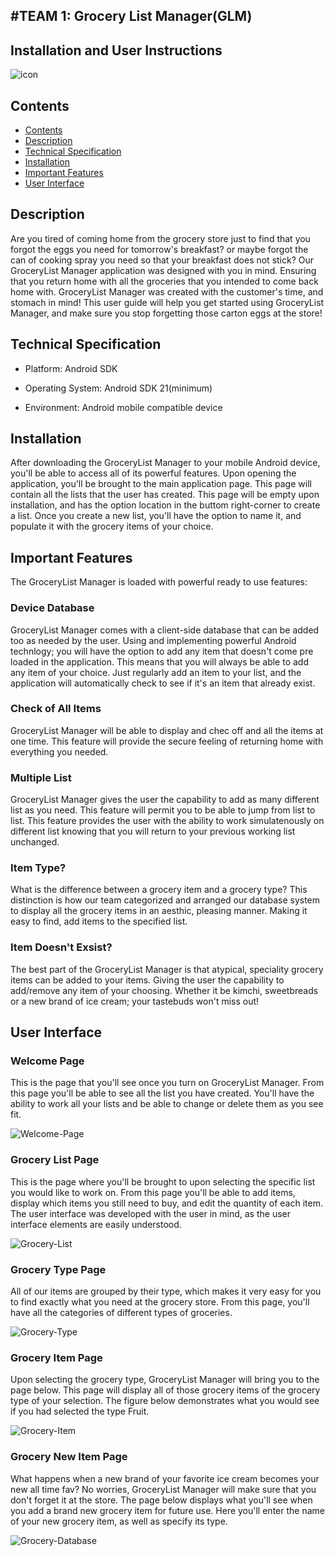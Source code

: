 #TEAM 1: Grocery List Manager(GLM)
-----------------------------------------

## Installation and User Instructions

![icon](https://i.imgur.com/cBER11U.png[/img])

## Contents
* [Contents](#contents)
* [Description](#description)
* [Technical Specification](#technical-specification)
* [Installation](#installation)
* [Important Features](#important-features)
* [User Interface](#user-interface)

## Description

Are you tired of coming home from the grocery store just to find that you forgot the eggs you need for tomorrow's breakfast? or maybe forgot the can of cooking spray you need so that your breakfast does not stick? Our GroceryList Manager application was designed with you in mind. Ensuring that you return home with all the groceries that you intended to come back home with. GroceryList Manager was created with the customer's time, and stomach in mind! This user guide will help you get started using GroceryList Manager, and make sure you stop forgetting those carton eggs at the store!

## Technical Specification

* Platform: Android SDK

* Operating System: Android SDK 21(minimum) 

* Environment: Android mobile compatible device 

## Installation

After downloading the GroceryList Manager to your mobile Android device, you'll be able to access all of its powerful features. Upon opening the application, you'll be brought to the main application page. This page will contain all the lists that the user has created. This page will be empty upon installation, and has the option location in the buttom right-corner to create a list. Once you create a new list, you'll have the option to name it, and populate it with the grocery items of your choice. 

## Important Features

The GroceryList Manager is loaded with powerful ready to use features: 

### Device Database 

GroceryList Manager comes with a client-side database that can be added too as needed by the user. Using and implementing powerful Android technlogy; you will have the option to add any item that doesn't come pre loaded in the application. This means that you will always be able to add any item of your choice. Just regularly add an item to your list, and the application will automatically check to see if it's an item that already exist. 

### Check of All Items

GroceryList Manager will be able to display and chec off and all the items at one time. This feature will provide the secure feeling of returning home with everything you needed. 

### Multiple List

GroceryList Manager gives the user the capability to add as many different list as you need. This feature will permit you to be able to jump from list to list. This feature provides the user with the ability to work simulatenously on different list knowing that you will return to your previous working list unchanged. 

### Item Type?

What is the difference between a grocery item and a grocery type? This distinction is how our team categorized and arranged our database system to display all the grocery items in an aesthic, pleasing manner. Making it easy to find, add items to the specified list. 

### Item Doesn't Exsist? 

The best part of the GroceryList Manager is that atypical, speciality grocery items can be added to your items. Giving the user the capability to add/remove any item of your choosing. Whether it be kimchi, sweetbreads or a new brand of ice cream; your tastebuds won't miss out!

## User Interface 

### Welcome Page
This is the page that you'll see once you turn on GroceryList Manager. From this page you'll be able to see all the list you have created. You'll have the ability to work all your lists and be able to change or delete them as you see fit. 

![Welcome-Page](https://i.imgur.com/UkNneXu.png)

### Grocery List Page
This is the page where you'll be brought to upon selecting the specific list you would like to work on. From this page you'll be able to add items, display which items you still need to buy, and edit the quantity of each item. The user interface was developed with the user in mind, as the user interface elements are easily understood. 

![Grocery-List](https://i.imgur.com/h5KsEiw.png)

### Grocery Type Page
All of our items are grouped by their type, which makes it very easy for you to find exactly what you need at the grocery store. From this page, you'll have all the categories of different types of groceries. 

![Grocery-Type](https://i.imgur.com/eQ4PFgD.png)

### Grocery Item Page 
Upon selecting the grocery type, GroceryList Manager will bring you to the page below. This page will display all of those grocery items of the grocery type of your selection. The figure below demonstrates what you would see if you had selected the type Fruit. 

![Grocery-Item](https://i.imgur.com/Na2Okdf.png)

### Grocery New Item Page
What happens when a new brand of your favorite ice cream becomes your new all time fav? No worries, GroceryList Manager will make sure that you don't forget it at the store. The page below displays what you'll see when you add a brand new grocery item for future use. Here you'll enter the name of your new grocery item, as well as specify its type. 

![Grocery-Database](https://i.imgur.com/FrscZ2n.png)

